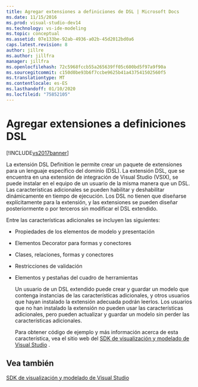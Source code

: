 ```yaml
---
title: Agregar extensiones a definiciones de DSL | Microsoft Docs
ms.date: 11/15/2016
ms.prod: visual-studio-dev14
ms.technology: vs-ide-modeling
ms.topic: conceptual
ms.assetid: 07e133be-92ab-4936-a02b-45d2012bd0a6
caps.latest.revision: 8
author: jillre
ms.author: jillfra
manager: jillfra
ms.openlocfilehash: 72c5968fccb55a265639ff05c600bd5f97a9f90a
ms.sourcegitcommit: c150d0be93b6f7ccbe9625b41a437541502560f5
ms.translationtype: MT
ms.contentlocale: es-ES
ms.lasthandoff: 01/10/2020
ms.locfileid: "75852105"
---
```

# <a name="adding-extensions-to-dsl-definitions"></a>Agregar extensiones a definiciones DSL
[!INCLUDE[vs2017banner](../includes/vs2017banner.md)]

La extensión DSL Definition le permite crear un paquete de extensiones para un lenguaje específico del dominio (DSL). La extensión DSL, que se encuentra en una extensión de integración de Visual Studio (VSIX), se puede instalar en el equipo de un usuario de la misma manera que un DSL. Las características adicionales se pueden habilitar y deshabilitar dinámicamente en tiempo de ejecución. Los DSL no tienen que diseñarse explícitamente para la extensión, y las extensiones se pueden diseñar posteriormente o por terceros sin modificar el DSL extendido.

 Entre las características adicionales se incluyen las siguientes:

- Propiedades de los elementos de modelo y presentación

- Elementos Decorator para formas y conectores

- Clases, relaciones, formas y conectores

- Restricciones de validación

- Elementos y pestañas del cuadro de herramientas

  Un usuario de un DSL extendido puede crear y guardar un modelo que contenga instancias de las características adicionales, y otros usuarios que hayan instalado la extensión adecuada podrán leerlos. Los usuarios que no han instalado la extensión no pueden usar las características adicionales, pero pueden actualizar y guardar un modelo sin perder las características adicionales.

  Para obtener código de ejemplo y más información acerca de esta característica, vea el sitio web del [SDK de visualización y modelado de Visual Studio](https://docs.microsoft.com/samples/browse/?redirectedfrom=MSDN-samples) .

## <a name="see-also"></a>Vea también
 [SDK de visualización y modelado de Visual Studio](https://docs.microsoft.com/samples/browse/?redirectedfrom=MSDN-samples)
